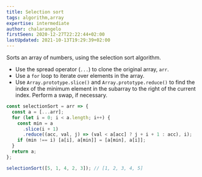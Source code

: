 ```yaml
---
title: Selection sort
tags: algorithm,array
expertise: intermediate
author: chalarangelo
firstSeen: 2020-12-27T22:22:44+02:00
lastUpdated: 2021-10-13T19:29:39+02:00
---
```


Sorts an array of numbers, using the selection sort algorithm.

- Use the spread operator (`...`) to clone the original array, `arr`.
- Use a `for` loop to iterate over elements in the array.
- Use `Array.prototype.slice()` and `Array.prototype.reduce()` to find the index of the minimum element in the subarray to the right of the current index. Perform a swap, if necessary.

```js
const selectionSort = arr => {
  const a = [...arr];
  for (let i = 0; i < a.length; i++) {
    const min = a
      .slice(i + 1)
      .reduce((acc, val, j) => (val < a[acc] ? j + i + 1 : acc), i);
    if (min !== i) [a[i], a[min]] = [a[min], a[i]];
  }
  return a;
};
```

```js
selectionSort([5, 1, 4, 2, 3]); // [1, 2, 3, 4, 5]
```
